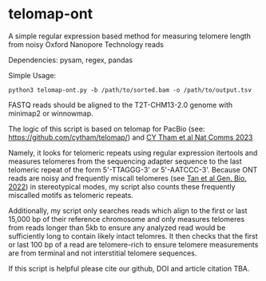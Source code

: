 # telomap-ont
A simple regular expression based method for measuring telomere length from noisy Oxford Nanopore Technology reads


Dependencies: pysam, regex, pandas

Simple Usage: 
```
python3 telomap-ont.py -b /path/to/sorted.bam -o /path/to/output.tsv
```
FASTQ reads should be aligned to the T2T-CHM13-2.0 genome with minimap2 or winnowmap.

The logic of this script is based on telomap for PacBio (see: https://github.com/cytham/telomap/) and [CY Tham et al Nat Comms 2023](https://www-nature-com.laneproxy.stanford.edu/articles/s41467-023-35823-7#Sec1)

Namely, it looks for telomeric repeats using regular expression itertools and measures telomeres from the sequencing adapter sequence to the last telomeric repeat of the form 5'-TTAGGG-3' or 5'-AATCCC-3'.
Because ONT reads are noisy and frequently miscall telomeres (see [Tan et al Gen. Bio. 2022](https://genomebiology.biomedcentral.com/articles/10.1186/s13059-022-02751-6)) in stereotypical modes, my script also counts these frequently miscalled motifs as telomeric repeats.

Additionally, my script only searches reads which align to the first or last 15,000 bp of their reference chromosome and only measures telomeres from reads longer than 5kb to ensure any analyzed read would be sufficiently long to contain likely intact telomres. It then checks that the first or last 100 bp of a read are telomere-rich to ensure telomere measurements are from terminal and not interstitial telomere sequences.

If this script is helpful please cite our github, DOI and article citation TBA. 
